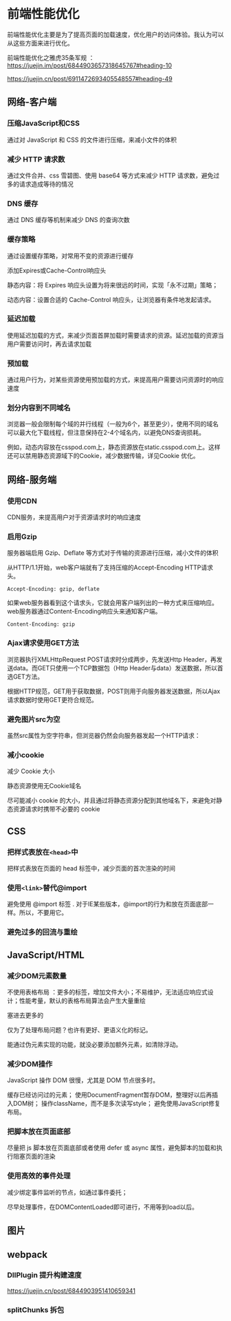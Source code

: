 # 前端性能优化

前端性能优化主要是为了提高页面的加载速度，优化用户的访问体验。我认为可以从这些方面来进行优化。

前端性能优化之雅虎35条军规 ： <https://juejin.im/post/6844903657318645767#heading-10>

<https://juejin.cn/post/6911472693405548557#heading-49>

## 网络-客户端

### 压缩JavaScript和CSS

通过对 JavaScript 和 CSS 的文件进行压缩，来减小文件的体积

### 减少 HTTP 请求数

通过文件合并、css 雪碧图、使用 base64 等方式来减少 HTTP 请求数，避免过多的请求造成等待的情况

### DNS 缓存

通过 DNS 缓存等机制来减少 DNS 的查询次数

### 缓存策略

通过设置缓存策略，对常用不变的资源进行缓存

添加Expires或Cache-Control响应头

静态内容：将 Expires 响应头设置为将来很远的时间，实现「永不过期」策略；

动态内容：设置合适的 Cache-Control 响应头，让浏览器有条件地发起请求。

### 延迟加载

使用延迟加载的方式，来减少页面首屏加载时需要请求的资源。延迟加载的资源当用户需要访问时，再去请求加载

### 预加载

通过用户行为，对某些资源使用预加载的方式，来提高用户需要访问资源时的响应速度

### 划分内容到不同域名

浏览器一般会限制每个域的并行线程（一般为6个，甚至更少），使用不同的域名可以最大化下载线程，但注意保持在2-4个域名内，以避免DNS查询损耗。

例如，动态内容放在csspod.com上，静态资源放在static.csspod.com上。这样还可以禁用静态资源域下的Cookie，减少数据传输，详见Cookie 优化。

## 网络-服务端

### 使用CDN

CDN服务，来提高用户对于资源请求时的响应速度

### 启用Gzip

服务器端启用 Gzip、Deflate 等方式对于传输的资源进行压缩，减小文件的体积

从HTTP/1.1开始，web客户端就有了支持压缩的Accept-Encoding HTTP请求头。

```
Accept-Encoding: gzip, deflate
```

如果web服务器看到这个请求头，它就会用客户端列出的一种方式来压缩响应。web服务器通过Content-Encoding响应头来通知客户端。

```
Content-Encoding: gzip

```

### Ajax请求使用GET方法

浏览器执行XMLHttpRequest POST请求时分成两步，先发送Http Header，再发送data。而GET只使用一个TCP数据包（Http Header与data）发送数据，所以首选GET方法。

根据HTTP规范，GET用于获取数据，POST则用于向服务器发送数据，所以Ajax请求数据时使用GET更符合规范。

### 避免图片src为空

虽然src属性为空字符串，但浏览器仍然会向服务器发起一个HTTP请求：

### 减小cookie

减少 Cookie 大小

静态资源使用无Cookie域名

 尽可能减小 cookie 的大小，并且通过将静态资源分配到其他域名下，来避免对静态资源请求时携带不必要的 cookie

## CSS

### 把样式表放在`<head>`中

把样式表放在页面的 head 标签中，减少页面的首次渲染的时间

### 使用`<link>`替代@import

避免使用 @import 标签 . 对于IE某些版本，@import的行为和放在页面底部一样。所以，不要用它。

### 避免过多的回流与重绘

## JavaScript/HTML

### 减少DOM元素数量

不使用表格布局 ：更多的标签，增加文件大小；不易维护，无法适应响应式设计；性能考量，默认的表格布局算法会产生大量重绘

塞进去更多的<div>仅为了处理布局问题？也许有更好、更语义化的标记。

能通过伪元素实现的功能，就没必要添加额外元素，如清除浮动。

### 减少DOM操作

JavaScript 操作 DOM 很慢，尤其是 DOM 节点很多时。

缓存已经访问过的元素；
使用DocumentFragment暂存DOM，整理好以后再插入DOM树；
操作className，而不是多次读写style；
避免使用JavaScript修复布局。

### 把脚本放在页面底部

尽量把 js 脚本放在页面底部或者使用 defer 或 async 属性，避免脚本的加载和执行阻塞页面的渲染

### 使用高效的事件处理

减少绑定事件监听的节点，如通过事件委托；

尽早处理事件，在DOMContentLoaded即可进行，不用等到load以后。

## 图片

## webpack

### DllPlugin 提升构建速度

<https://juejin.cn/post/6844903951410659341>

### splitChunks 拆包
